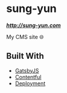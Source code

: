 # sung-yun

***http://sung-yun.com***

My CMS site 🌐

## Built With

* [GatsbyJS](https://www.gatsbyjs.org/)
* [Contentful](https://www.contentful.com/)
* [Deployment](hhttps://www.netlify.com/)